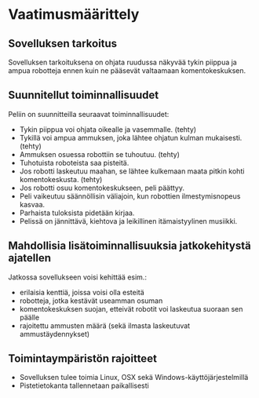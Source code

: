 # Vaatimusmäärittely

## Sovelluksen tarkoitus
Sovelluksen tarkoituksena on ohjata ruudussa näkyvää tykin piippua ja ampua robotteja ennen kuin ne pääsevät valtaamaan komentokeskuksen.

## Suunnitellut toiminnallisuudet
Peliin on suunnitteilla seuraavat toiminnallisuudet:
* Tykin piippua voi ohjata oikealle ja vasemmalle. (tehty)
* Tykillä voi ampua ammuksen, joka lähtee ohjatun kulman mukaisesti. (tehty)
* Ammuksen osuessa robottiin se tuhoutuu. (tehty)
* Tuhotuista roboteista saa pisteitä.
* Jos robotti laskeutuu maahan, se lähtee kulkemaan maata pitkin kohti komentokeskusta. (tehty)
* Jos robotti osuu komentokeskukseen, peli päättyy.
* Peli vaikeutuu säännöllisin väliajoin, kun robottien ilmestymisnopeus kasvaa.
* Parhaista tuloksista pidetään kirjaa.
* Pelissä on jännittävä, kiehtova ja leikillinen itämaistyylinen musiikki.

## Mahdollisia lisätoiminnallisuuksia jatkokehitystä ajatellen
Jatkossa sovellukseen voisi kehittää esim.:
* erilaisia kenttiä, joissa voisi olla esteitä
* robotteja, jotka kestävät useamman osuman
* komentokeskuksen suojan, etteivät robotit voi laskeutua suoraan sen päälle
* rajoitettu ammusten määrä (sekä ilmasta laskeutuvat ammustäydennykset)

## Toimintaympäristön rajoitteet
* Sovelluksen tulee toimia Linux, OSX sekä Windows-käyttöjärjestelmillä
* Pistetietokanta tallennetaan paikallisesti
